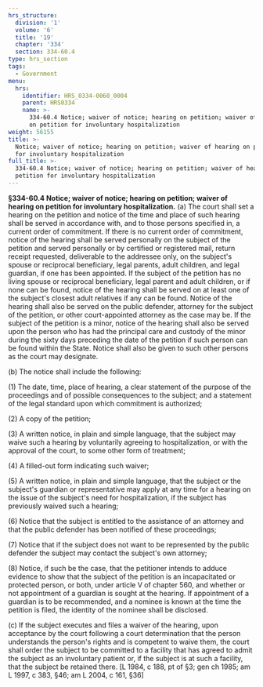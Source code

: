 ```yaml
---
hrs_structure:
  division: '1'
  volume: '6'
  title: '19'
  chapter: '334'
  section: 334-60.4
type: hrs_section
tags:
  - Government
menu:
  hrs:
    identifier: HRS_0334-0060_0004
    parent: HRS0334
    name: >-
      334-60.4 Notice; waiver of notice; hearing on petition; waiver of hearing
      on petition for involuntary hospitalization
weight: 56155
title: >-
  Notice; waiver of notice; hearing on petition; waiver of hearing on petition
  for involuntary hospitalization
full_title: >-
  334-60.4 Notice; waiver of notice; hearing on petition; waiver of hearing on
  petition for involuntary hospitalization
---
```

**§334-60.4 Notice; waiver of notice; hearing on petition; waiver of hearing on petition for involuntary hospitalization.** (a) The court shall set a hearing on the petition and notice of the time and place of such hearing shall be served in accordance with, and to those persons specified in, a current order of commitment. If there is no current order of commitment, notice of the hearing shall be served personally on the subject of the petition and served personally or by certified or registered mail, return receipt requested, deliverable to the addressee only, on the subject's spouse or reciprocal beneficiary, legal parents, adult children, and legal guardian, if one has been appointed. If the subject of the petition has no living spouse or reciprocal beneficiary, legal parent and adult children, or if none can be found, notice of the hearing shall be served on at least one of the subject's closest adult relatives if any can be found. Notice of the hearing shall also be served on the public defender, attorney for the subject of the petition, or other court-appointed attorney as the case may be. If the subject of the petition is a minor, notice of the hearing shall also be served upon the person who has had the principal care and custody of the minor during the sixty days preceding the date of the petition if such person can be found within the State. Notice shall also be given to such other persons as the court may designate.

(b) The notice shall include the following:

(1) The date, time, place of hearing, a clear statement of the purpose of the proceedings and of possible consequences to the subject; and a statement of the legal standard upon which commitment is authorized;

(2) A copy of the petition;

(3) A written notice, in plain and simple language, that the subject may waive such a hearing by voluntarily agreeing to hospitalization, or with the approval of the court, to some other form of treatment;

(4) A filled-out form indicating such waiver;

(5) A written notice, in plain and simple language, that the subject or the subject's guardian or representative may apply at any time for a hearing on the issue of the subject's need for hospitalization, if the subject has previously waived such a hearing;

(6) Notice that the subject is entitled to the assistance of an attorney and that the public defender has been notified of these proceedings;

(7) Notice that if the subject does not want to be represented by the public defender the subject may contact the subject's own attorney;

(8) Notice, if such be the case, that the petitioner intends to adduce evidence to show that the subject of the petition is an incapacitated or protected person, or both, under article V of chapter 560, and whether or not appointment of a guardian is sought at the hearing. If appointment of a guardian is to be recommended, and a nominee is known at the time the petition is filed, the identity of the nominee shall be disclosed.

(c) If the subject executes and files a waiver of the hearing, upon acceptance by the court following a court determination that the person understands the person's rights and is competent to waive them, the court shall order the subject to be committed to a facility that has agreed to admit the subject as an involuntary patient or, if the subject is at such a facility, that the subject be retained there. [L 1984, c 188, pt of §3; gen ch 1985; am L 1997, c 383, §46; am L 2004, c 161, §36]